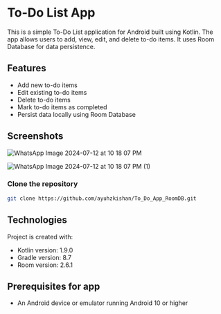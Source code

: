 # To-Do List App

This is a simple To-Do List application for Android built using Kotlin. The app allows users to add, view, edit, and delete to-do items. It uses Room Database for data persistence.

## Features

- Add new to-do items
- Edit existing to-do items
- Delete to-do items
- Mark to-do items as completed
- Persist data locally using Room Database

## Screenshots

![WhatsApp Image 2024-07-12 at 10 18 07 PM](https://github.com/user-attachments/assets/13a74b61-847d-49dc-94bc-2892739e68f1)

![WhatsApp Image 2024-07-12 at 10 18 07 PM (1)](https://github.com/user-attachments/assets/a78735c7-1b22-4522-907b-7f82638912cf)

### Clone the repository

```bash
git clone https://github.com/ayuhzkishan/To_Do_App_RoomDB.git
```

## Technologies

Project is created with:
* Kotlin version: 1.9.0
* Gradle version: 8.7
* Room version: 2.6.1


## Prerequisites for app

- An Android device or emulator running Android 10 or higher

